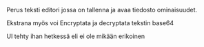 Perus teksti editori jossa on tallenna ja avaa tiedosto ominaisuudet.

Ekstrana myös voi Encryptata ja decryptata tekstin base64 

UI tehty ihan hetkessä eli ei ole mikään erikoinen
